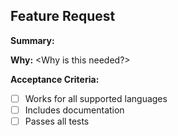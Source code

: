 ## Feature Request

**Summary:**
<Describe the new feature here>

**Why:**
<Why is this needed?>

**Acceptance Criteria:**
- [ ] Works for all supported languages
- [ ] Includes documentation
- [ ] Passes all tests
